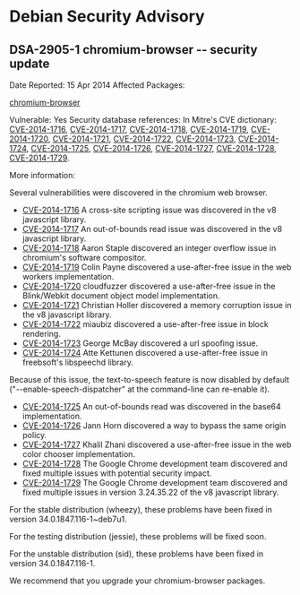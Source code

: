 
Debian Security Advisory
========================


DSA-2905-1 chromium-browser -- security update
----------------------------------------------



Date Reported:
15 Apr 2014
Affected Packages:

[chromium-browser](https://packages.debian.org/src:chromium-browser)

Vulnerable:
Yes
Security database references:
In Mitre's CVE dictionary: [CVE-2014-1716](https://security-tracker.debian.org/tracker/CVE-2014-1716), [CVE-2014-1717](https://security-tracker.debian.org/tracker/CVE-2014-1717), [CVE-2014-1718](https://security-tracker.debian.org/tracker/CVE-2014-1718), [CVE-2014-1719](https://security-tracker.debian.org/tracker/CVE-2014-1719), [CVE-2014-1720](https://security-tracker.debian.org/tracker/CVE-2014-1720), [CVE-2014-1721](https://security-tracker.debian.org/tracker/CVE-2014-1721), [CVE-2014-1722](https://security-tracker.debian.org/tracker/CVE-2014-1722), [CVE-2014-1723](https://security-tracker.debian.org/tracker/CVE-2014-1723), [CVE-2014-1724](https://security-tracker.debian.org/tracker/CVE-2014-1724), [CVE-2014-1725](https://security-tracker.debian.org/tracker/CVE-2014-1725), [CVE-2014-1726](https://security-tracker.debian.org/tracker/CVE-2014-1726), [CVE-2014-1727](https://security-tracker.debian.org/tracker/CVE-2014-1727), [CVE-2014-1728](https://security-tracker.debian.org/tracker/CVE-2014-1728), [CVE-2014-1729](https://security-tracker.debian.org/tracker/CVE-2014-1729).  

More information:

Several vulnerabilities were discovered in the chromium web browser.


* [CVE-2014-1716](https://security-tracker.debian.org/tracker/CVE-2014-1716)
A cross-site scripting issue was discovered in the v8 javascript
 library.
* [CVE-2014-1717](https://security-tracker.debian.org/tracker/CVE-2014-1717)
An out-of-bounds read issue was discovered in the v8 javascript
 library.
* [CVE-2014-1718](https://security-tracker.debian.org/tracker/CVE-2014-1718)
Aaron Staple discovered an integer overflow issue in chromium's
 software compositor.
* [CVE-2014-1719](https://security-tracker.debian.org/tracker/CVE-2014-1719)
Colin Payne discovered a use-after-free issue in the web workers
 implementation.
* [CVE-2014-1720](https://security-tracker.debian.org/tracker/CVE-2014-1720)
cloudfuzzer discovered a use-after-free issue in the Blink/Webkit
 document object model implementation.
* [CVE-2014-1721](https://security-tracker.debian.org/tracker/CVE-2014-1721)
Christian Holler discovered a memory corruption issue in the v8
 javascript library.
* [CVE-2014-1722](https://security-tracker.debian.org/tracker/CVE-2014-1722)
miaubiz discovered a use-after-free issue in block rendering.
* [CVE-2014-1723](https://security-tracker.debian.org/tracker/CVE-2014-1723)
George McBay discovered a url spoofing issue.
* [CVE-2014-1724](https://security-tracker.debian.org/tracker/CVE-2014-1724)
Atte Kettunen discovered a use-after-free issue in freebsoft's
 libspeechd library.


Because of this issue, the text-to-speech feature is now disabled
 by default ("--enable-speech-dispatcher" at the command-line can
 re-enable it).
* [CVE-2014-1725](https://security-tracker.debian.org/tracker/CVE-2014-1725)
An out-of-bounds read was discovered in the base64 implementation.
* [CVE-2014-1726](https://security-tracker.debian.org/tracker/CVE-2014-1726)
Jann Horn discovered a way to bypass the same origin policy.
* [CVE-2014-1727](https://security-tracker.debian.org/tracker/CVE-2014-1727)
Khalil Zhani discovered a use-after-free issue in the web color
 chooser implementation.
* [CVE-2014-1728](https://security-tracker.debian.org/tracker/CVE-2014-1728)
The Google Chrome development team discovered and fixed multiple
 issues with potential security impact.
* [CVE-2014-1729](https://security-tracker.debian.org/tracker/CVE-2014-1729)
The Google Chrome development team discovered and fixed multiple
 issues in version 3.24.35.22 of the v8 javascript library.


For the stable distribution (wheezy), these problems have been fixed in
version 34.0.1847.116-1~deb7u1.


For the testing distribution (jessie), these problems will be fixed soon.


For the unstable distribution (sid), these problems have been fixed in
version 34.0.1847.116-1.


We recommend that you upgrade your chromium-browser packages.





